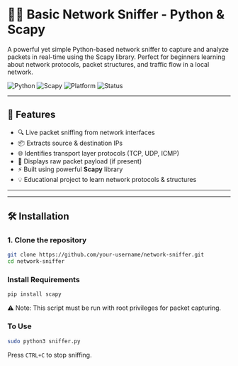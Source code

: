 # 🕵️‍♂️ Basic Network Sniffer - Python & Scapy

A powerful yet simple Python-based network sniffer to capture and analyze packets in real-time using the Scapy library. Perfect for beginners learning about network protocols, packet structures, and traffic flow in a local network.

![Python](https://img.shields.io/badge/Python-3.x-blue?logo=python)
![Scapy](https://img.shields.io/badge/Scapy-Network%20Analysis-brightgreen)
![Platform](https://img.shields.io/badge/Platform-Kali%20Linux%20%7C%20Linux-lightgrey)
![Status](https://img.shields.io/badge/Status-Active-success)

---

## 🚀 Features

- 🔍 Live packet sniffing from network interfaces
- 📦 Extracts source & destination IPs
- 🌐 Identifies transport layer protocols (TCP, UDP, ICMP)
- 🧠 Displays raw packet payload (if present)
- ⚡ Built using powerful **Scapy** library
- 💡 Educational project to learn network protocols & structures

---

---

## 🛠️ Installation

### 1. Clone the repository

```bash
git clone https://github.com/your-username/network-sniffer.git
cd network-sniffer
```
### Install Requirements
```bash
pip install scapy
```
⚠️ Note: This script must be run with root privileges for packet capturing.

### To Use
```bash
sudo python3 sniffer.py
```
Press `CTRL+C` to stop sniffing.
